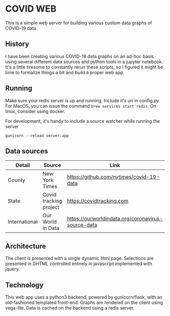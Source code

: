 # COVID WEB

This is a simple web server for building various custom data graphs of COVID-19 data.

## History

I have been creating various COVID-19 data graphs on an ad-hoc basis
using several different data sources and python tools in a jupyter notebook.
It's a little tiresome to constantly rerun these scripts, so I figured it
might be time to formalize things a bit and build a proper web app.

## Running

Make sure your redis server is up and running. Include it's uri in config.py.
For MacOS, you can issue the command ```brew services start redis```.
On linux, consider using docker.

For development, it's handy to include a source watcher while running the server
```
gunicorn --reload server:app
```

## Data sources

Detail | Source | Link
-- | -- | ---
County | New York Times | https://github.com/nytimes/covid-19-data
State | Covid tracking project | https://covidtracking.com
International | Our World in Data | https://ourworldindata.org/coronavirus-source-data

## Architecture

The client is presented with a single dynamic html page. Selections are
presented in DHTML controlled entirely in javascript implemented with jquery.

## Technology

This web app uses a python3 backend, powered by gunicorn/flask, with an 
old-fashioned templated front-end. Graphs are rendered on the client using 
vega-lite. Data is cached on the backend using a redis server.